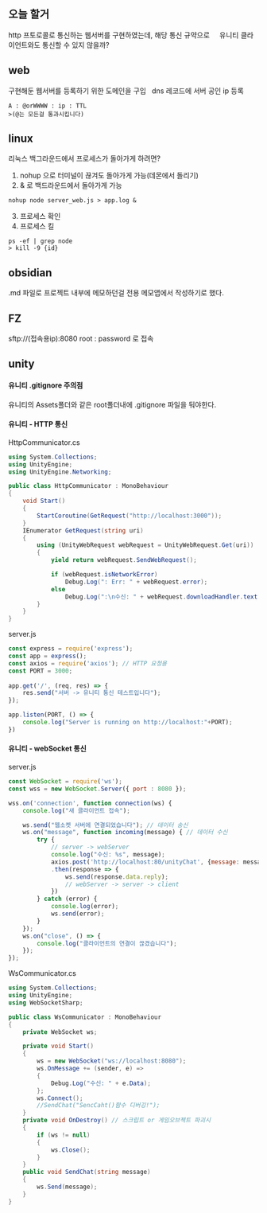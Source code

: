 ## 오늘 할거

http 프토로콜로 통신하는 웹서버를 구현하였는데, 해당 통신 규약으로    
유니티 클라이언트와도 통신할 수 있지 않을까?

## web

구현해둔 웹서버를 등록하기 위한 도메인을 구입  
dns 레코드에 서버 공인 ip 등록
```
A : @orWWWW : ip : TTL  
>(@는 모든걸 통과시킵니다)
```
## linux
리눅스 백그라운드에서 프로세스가 돌아가게 하려면?
1. nohup 으로 터미널이 끊겨도 돌아가게 가능(데몬에서 돌리기)    
2. & 로 백드라운드에서 돌아가게 가능    
```
nohup node server_web.js > app.log &  
```
3. 프로세스 확인
4. 프로세스 킬
```
ps -ef | grep node
> kill -9 {id}   
```
## obsidian

.md 파일로 프로젝트 내부에 메모하던걸 전용 메모앱에서 작성하기로 했다.

## FZ
sftp://(접속용ip):8080
root : password 로 접속

## unity
#### 유니티 .gitignore 주의점
유니티의 Assets폴더와 같은 root폴더내에 .gitignore 파일을 둬야한다.
#### 유니티 - HTTP 통신
HttpCommunicator.cs
```c#
using System.Collections;
using UnityEngine;
using UnityEngine.Networking;

public class HttpCommunicator : MonoBehaviour
{
    void Start()
    {
        StartCoroutine(GetRequest("http://localhost:3000"));
    }
    IEnumerator GetRequest(string uri)
    {
        using (UnityWebRequest webRequest = UnityWebRequest.Get(uri))
        {
            yield return webRequest.SendWebRequest();

            if (webRequest.isNetworkError)
                Debug.Log(": Err: " + webRequest.error);
            else
                Debug.Log(":\n수신: " + webRequest.downloadHandler.text);
        }
    }
}
```

server.js
```js
const express = require('express');
const app = express();
const axios = require('axios'); // HTTP 요청용
const PORT = 3000;
 
app.get('/', (req, res) => {
    res.send("서버 -> 유니티 통신 테스트입니다");
});

app.listen(PORT, () => {
    console.log("Server is running on http://localhost:"+PORT);
})
```

#### 유니티 - webSocket 통신
server.js
```js
const WebSocket = require('ws');
const wss = new WebSocket.Server({ port : 8080 });

wss.on('connection', function connection(ws) {
    console.log("새 클라이언트 접속");

    ws.send("웹소켓 서버에 연결되었습니다"); // 데이터 송신
    ws.on("message", function incoming(message) { // 데이터 수신     
        try {
	        // server -> webServer
	        console.log("수신: %s", message);
            axios.post('http://localhost:80/unityChat', {message: message})
            .then(response => {         
                ws.send(response.data.reply); 
                // webServer -> server -> client
            })
        } catch (error) {
            console.log(error);
            ws.send(error);
        }
    });
    ws.on("close", () => {
        console.log("클라이언트의 연결이 끊겼습니다");
    });
});
```

WsCommunicator.cs
```c#
using System.Collections;
using UnityEngine;
using WebSocketSharp;

public class WsCommunicator : MonoBehaviour
{
    private WebSocket ws;

    private void Start()
    {
        ws = new WebSocket("ws://localhost:8080");
        ws.OnMessage += (sender, e) =>
        {
            Debug.Log("수신: " + e.Data);
        };
        ws.Connect();
        //SendChat("SencCaht()함수 디버깅!");
    }
    private void OnDestroy() // 스크립트 or 게임오브젝트 파괴시
    {
        if (ws != null)
        {
            ws.Close();
        }
    }
    public void SendChat(string message)
    {
        ws.Send(message);
    }
}
```
